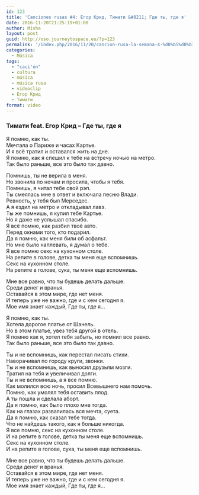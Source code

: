 ```yaml
---
id: 123
title: 'Canciones rusas #4: Егор Крид, Тимати &#8211; Где ты, где я'
date: 2016-11-20T21:25:19+01:00
author: Misha
layout: post
guid: http://oso.journeytospace.eu/?p=123
permalink: '/index.php/2016/11/20/cancion-rusa-la-semana-4-%d0%b5%d0%b3%d0%be%d1%80-%d0%ba%d1%80%d0%b8%d0%b4-%d1%82%d0%b8%d0%bc%d0%b0%d1%82%d0%b8-%d0%b3%d0%b4%d0%b5-%d1%82%d1%8b-%d0%b3%d0%b4%d0%b5-%d1%8f/'
categories:
  - Música
tags:
  - "caci'ón"
  - cultura
  - música
  - música rusa
  - videoclip
  - Егор Крид
  - Тимати
format: video
---
```

### **Тимати feat. Егор Крид &#8211; Где ты, где я**

  
<!--more-->

Я помню, как ты.  
Мечтала о Париже и часах Картье.  
И я всё тратил и оставался жить на дне.  
Я помню, как я спешил к тебе на встречу ночью на метро.  
Так было раньше, все это было так давно.

Помнишь, ты не верила в меня.  
Но звонила по ночам и просила, чтобы я тебя.  
Помнишь, я читал тебе свой рэп.  
Ты смеялась мне в ответ и включала песню Влади.  
Ревность, у тебя был Мерседес.  
А я ездил на метро и откладывал лавэ.  
Ты же помнишь, я купил тебе Картье.  
Но я даже не услышал спасибо.  
Я всё помню, как разбил твоё авто.  
Перед окнами того, кто подарил.  
Да я помню, как меня били об асфальт.  
Но мне было наплевать, я думал о тебе.  
Я все помню секс на кухонном столе.  
На репите в голове, детка ты меня еще вспомнишь.  
Секс на кухонном столе.  
На репите в голове, сука, ты меня еще вспомнишь.

Мне все равно, что ты будешь делать дальше.  
Среди денег и вранья.  
Оставайся в этом мире, где нет меня.  
И теперь уже не важно, где и с кем сегодня я.  
Мое имя знает каждый, Где ты, где я&#8230;

Я помню, как ты.  
Хотела дорогое платье от Шанель.  
Но в этом платье, увез тебя другой в отель.  
Я помню как я, хотел тебя забыть, но помнил все равно.  
Так было раньше, все это было так давно.

Ты и не вспомнишь, как перестал писать стихи.  
Наворачивал по городу круги, звонки.  
Ты и не вспомнишь, как выносил друзьям мозги.  
Тратил на тебя и увеличивал долги.  
Ты и не вспомнишь, а я все помню.  
Как молился всю ночь, просил Всевышнего нам помочь.  
Помню, как умолял тебя оставить плод.  
А ты пошла и сделала аборт.  
Да я помню, как было плохо мне тогда.  
Как на глазах развалилась вся мечта, суета.  
Да я помню, как сказал тебе тогда.  
Что не найдешь такого, как я больше никогда.  
Я все помню, секс на кухонном столе.  
И на репите в голове, детка ты меня еще вспомнишь.  
Секс на кухонном столе.  
И на репите в голове, сука, ты меня еще вспомнишь.

Мне все равно, что ты будешь делать дальше.  
Среди денег и вранья.  
Оставайся в этом мире, где нет меня.  
И теперь уже не важно, где и с кем сегодня я.  
Мое имя знает каждый, Где ты, где я&#8230;